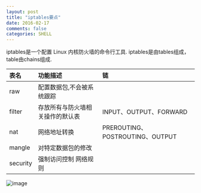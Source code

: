 ```yaml
---
layout: post
title: "iptables要点"
date: 2016-02-17
comments: false
categories: SHELL
---
```


iptables是一个配置 Linux 内核防火墙的命令行工具. iptables是由tables组成，table由chains组成. 

表名|功能描述|链|
|:--|:--|:--
raw|配置数据包,不会被系统跟踪|
filter|存放所有与防火墙相关操作的默认表|INPUT、OUTPUT、FORWARD
nat|网络地址转换|PREROUTING、POSTROUTING、OUTPUT
mangle|对特定数据包的修改
security|强制访问控制 网络规则



![image](https://i.v2ex.co/4WFXrnn2.png)
